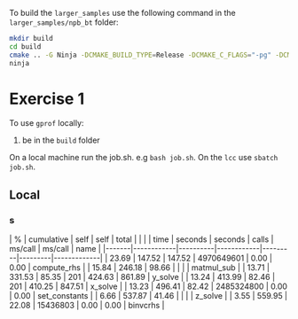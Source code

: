 To build the `larger_samples` use the following command in the `larger_samples/npb_bt` folder:

```bash
mkdir build
cd build
cmake .. -G Ninja -DCMAKE_BUILD_TYPE=Release -DCMAKE_C_FLAGS="-pg" -DCMAKE_CXX_FLAGS="-pg"
ninja
```

# Exercise 1

To use `gprof` locally:
 1. be in the `build` folder

On a local machine run the job.sh. e.g `bash job.sh`.
On the `lcc` use `sbatch job.sh`.

## Local
### s
| %     | cumulative | self     | self       | total   |         |             |
| time  | seconds    | seconds  | calls      | ms/call | ms/call | name        |
|-------|------------|----------|------------|---------|---------|-------------|
| 23.69 | 147.52     | 147.52   | 4970649601 | 0.00    | 0.00    | compute_rhs |
| 15.84 | 246.18     | 98.66    |            |         |         | matmul_sub  |
| 13.71 | 331.53     | 85.35    | 201        | 424.63  | 861.89  | y_solve     |
| 13.24 | 413.99     | 82.46    | 201        | 410.25  | 847.51  | x_solve     |
| 13.23 | 496.41     | 82.42    | 2485324800 | 0.00    | 0.00    | set_constants |
| 6.66  | 537.87     | 41.46    |            |         |         | z_solve     |
| 3.55  | 559.95     | 22.08    | 15436803   | 0.00    | 0.00    | binvcrhs    |


